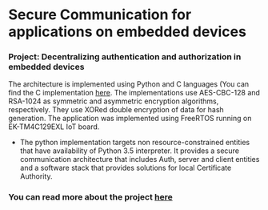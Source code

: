 
# Secure Communication for applications on embedded devices


 ### Project: Decentralizing authentication and authorization in embedded devices

The architecture is implemented using Python and C languages (You can find the C implementation [here](https://github.com/sunithan29/embedded_security_in_C/). The implementations use AES-CBC-128 and RSA-1024 as symmetric and asymmetric encryption algorithms, respectively. They use XORed double encryption of data for hash generation. The application was implemented using FreeRTOS running on EK-TM4C129EXL IoT board. 


* The python implementation targets non resource-constrained entities that have availability of Python 3.5 interpreter. It provides a secure communication architecture that includes Auth, server and client entities and a software stack that provides solutions for local Certificate Authority.

### You can read more about the project [here](https://sunithan29.github.io/hyde/blog/iot-post/)

